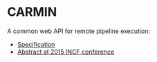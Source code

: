 # CARMIN

A common web API for remote pipeline execution:

* [Specification](https://docs.google.com/document/d/1qVSDLWs8cLJ59sIQI1Av5EA5_yrSAWSqRDywwlu-pmI/edit?usp=sharing)
* [Abstract at 2015 INCF conference](http://www.frontiersin.org/10.3389/conf.fnins.2015.91.00053/event_abstract)
